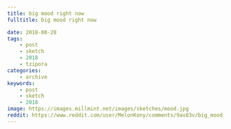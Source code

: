 ```yaml
---
title: big mood right now
fulltitle: big mood right now

date: 2018-08-28
tags:
    - post
    - sketch
    - 2018
    - tzipora
categories:
    - archive
keywords:
    - post
    - sketch
    - 2018
image: https://images.millmint.net/images/sketches/mood.jpg
reddit: https://www.reddit.com/user/MelonKony/comments/9av83v/big_mood_right_now/
---
```

